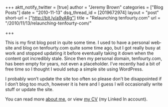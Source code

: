 +++
aktt_notify_twitter = [true]
author = "Jeremy Brown"
categories = ["Blog Posts"]
date = "2010-11-13"
dsq_thread_id = [2019672974]
layout = "post"
short-url = ["http://bit.ly/a9vARg"]
title = "Relaunching tenfourty.com"
url = "/2010/11/13/relaunching-tenfourty-com/"

+++

This is my first blog post in quite some time. I used to have a per­sonal web­site and blog on tenfourty.com quite some time ago, but I got really busy at work and stopped updat­ing it before even­tu­ally tak­ing it down when the con­tent got incred­i­bly stale. Since then my per­sonal domain, tenfourty.com, has been empty for years, not even a place­holder. I’ve recently had a bit of free time so I thought I would setup a sim­ple site using WordPress.

I prob­a­bly won’t update the site too often so please don’t be dis­ap­point­ed if I don’t blog too much, how­ever it is here and I guess I will occa­sion­ally write stuff or update the site.

You can read more <a href="/about/" target="_self">about me</a>, or view <a href="https://www.linkedin.com/in/tenfourty" target="_self">my CV</a> (my Linked In account).
